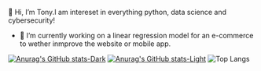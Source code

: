👋 Hi, I’m Tony.I am intereset in everything python, data science and cybersecurity!
- 👀 I’m currently working on a linear regression model for an e-commerce to wether inmprove the website or mobile app.

<!---
Tony-Stone-Code/Tony-Stone-Code is a ✨ special ✨ repository because its `README.md` (this file) appears on your GitHub profile.
You can click the Preview link to take a look at your changes.
--->
[![Anurag's GitHub stats-Dark](https://github-readme-stats.vercel.app/api?username=Tony-Stone-Code&show_icons=true&theme=dark#gh-dark-mode-only)](https://github.com/anuraghazra/github-readme-stats#gh-dark-mode-only)
[![Anurag's GitHub stats-Light](https://github-readme-stats.vercel.app/api?username=Tony-Stone-Code&show_icons=true&theme=default#gh-light-mode-only)](https://github.com/anuraghazra/github-readme-stats#gh-light-mode-only)
![Top Langs](https://github-readme-stats.vercel.app/api/top-langs/?username=tony-stone-code&hide_progress=true)
